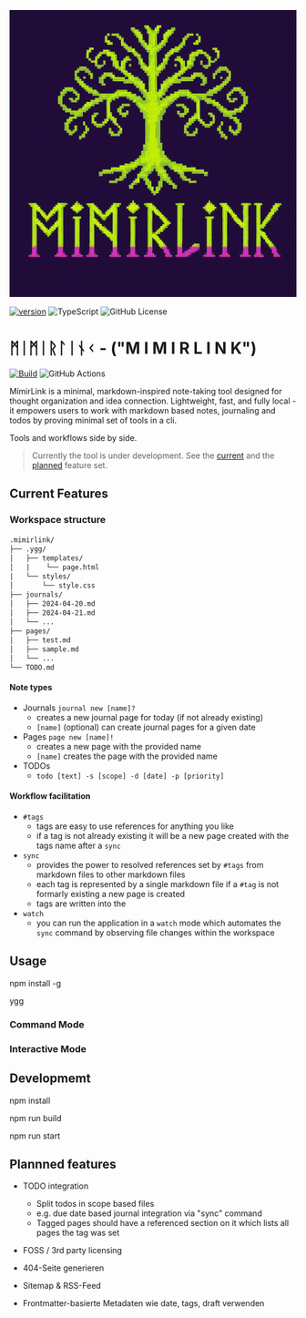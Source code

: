 ![alt text](./docs/assets/img/logo.png)

[![version](https://img.shields.io/npm/v/mimirlink.svg?color=red&style=for-the-badge)](https://npmjs.org/mimirlink) ![TypeScript](https://img.shields.io/badge/typescript-%23007ACC.svg?style=for-the-badge&logo=typescript&logoColor=white) ![GitHub License](https://img.shields.io/github/license/comcy/MimirLink?color=blue&style=for-the-badge)

# ᛗᛁᛗᛁᚱᛚᛁᚾᚲ - ("M I M I R L I N K")

<!-- ![GitHub Actions Workflow Status](https://img.shields.io/github/actions/workflow/status/comcy/MimirLink/Build?color=yellow&style=for-the-badge) -->


[![Build](https://github.com/comcy/MimirLink/actions/workflows/validate.yml/badge.svg?branch=master)](https://github.com/comcy/MimirLink/actions/workflows/validate.yml) ![GitHub Actions](https://img.shields.io/badge/github%20actions-%232671E5.svg?style=flat&logo=githubactions&logoColor=white)

MímirLink is a minimal, markdown-inspired note-taking tool designed for thought organization and idea connection. Lightweight, fast, and fully local - it empowers users to work with markdown based notes, journaling and todos by proving minimal set of tools in a cli.

Tools and workflows side by side.

> Currently the tool is under development.
> See the [current](#current-features) and the [planned](#plannned-features) feature set.

## Current Features

### Workspace structure
```
.mimirlink/
├── .ygg/
│   ├── templates/
│   |    └── page.html
|   └── styles/
│       └── style.css
├── journals/
│   ├── 2024-04-20.md
│   ├── 2024-04-21.md
│   └── ...
├── pages/
│   ├── test.md
│   ├── sample.md
│   └── ...
└── TODO.md

```

#### Note types

- Journals
  `journal new [name]?` 
  - creates a new journal page for today (if not already existing)
  - `[name]` (optional) can create journal pages for a given date
- Pages
    `page new [name]!` 
  - creates a new page with the provided name
  - `[name]` creates the page with the provided name
- TODOs
  - `todo [text] -s [scope] -d [date] -p [priority]`   

#### Workflow facilitation

- `#tags`
  - tags are easy to use references for anything you like
  - if a tag is not already existing it will be a new page created with the tags name after a `sync`
- `sync`
  - provides the power to resolved references set by `#tags` from markdown files to other markdown files
  - each tag is represented by a single markdown file if a `#tag` is not formarly existing a new page is created 
  - tags are written into the 
- `watch`
  - you can run the application in a `watch` mode which automates the `sync` command by observing file changes within the workspace

## Usage

npm install -g

ygg

### Command Mode

### Interactive Mode

## Developmemt

npm install

npm run build

npm run start

## Plannned features

- TODO integration
  - Split todos in scope based files
  - e.g. due date based journal integration via "sync" command
  - Tagged pages should have a referenced section on it which lists all pages the tag was set


- FOSS / 3rd party licensing
- 404-Seite generieren
- Sitemap & RSS-Feed
- Frontmatter-basierte Metadaten wie date, tags, draft verwenden
